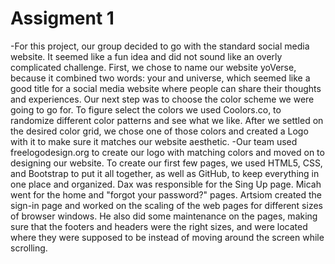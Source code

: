 # Assigment 1
-For this project, our group decided to go with the standard social media website. It seemed like a fun idea and did not sound like an overly complicated challenge. First, we chose to name our website yoVerse, because it combined two words: your and universe, which seemed like a good title for a social media website where people can share their thoughts and experiences. Our next step was to choose the color scheme we were going to go for. To figure select the colors we used Coolors.co, to randomize different color patterns and see what we like. After we settled on the desired color grid, we chose one of those colors and created a Logo with it to make sure it matches our website aesthetic.  -Our team used freelogodesign.org to create our logo with matching colors and moved on to designing our website.
To create our first few pages, we used HTML5, CSS, and Bootstrap to put it all together, as well as GitHub, to keep everything in one place and organized. Dax was responsible for the Sing Up page. Micah went for the home and "forgot your password?" pages. Artsiom created the sign-in page and worked on the scaling of the web pages for different sizes of browser windows. He also did some maintenance on the pages, making sure that the footers and headers were the right sizes, and were located where they were supposed to be instead of moving around the screen while scrolling.
               
